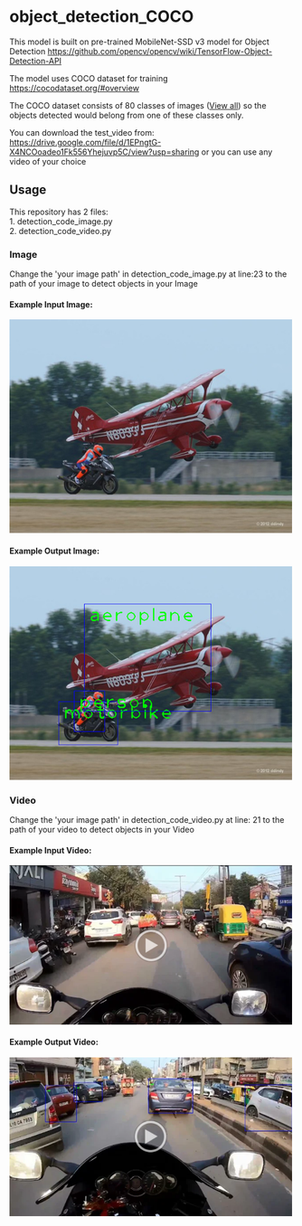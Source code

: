 # object_detection_COCO

This model is built on pre-trained MobileNet-SSD v3 model for Object Detection
https://github.com/opencv/opencv/wiki/TensorFlow-Object-Detection-API

The model uses COCO dataset for training
https://cocodataset.org/#overview

The COCO dataset consists of 80 classes of images (<a href="/labels.txt">View all</a>) so the objects detected would belong from one of these classes only.

You can download the test_video from:
https://drive.google.com/file/d/1EPngtG-X4NCOoadeo1Fk556Yhejuvp5C/view?usp=sharing
or you can use any video of your choice

<h2> Usage </h2>
This repository has 2 files: <br/>
1. detection_code_image.py <br/>
2. detection_code_video.py <br/>

<h3> Image </h3>

Change the 'your image path' in detection_code_image.py at line:23 to the path of your image to detect objects in your Image

<h4> Example Input Image: </h4>
<img src="/test_image.png" width=500>
<h4> Example Output Image: </h4>
<img src="/test_output.png" width=500>

<h3> Video </h3>

Change the 'your image path' in detection_code_video.py at line: 21 to the path of your video to detect objects in your Video

<h4> Example Input Video: </h4>
<a href="https://drive.google.com/file/d/1EPngtG-X4NCOoadeo1Fk556Yhejuvp5C/view?usp=sharing"><img src="/input_video_thumb.png" width=500></a>

<h4> Example Output Video: </h4>
<a href="https://drive.google.com/file/d/1y52-GFJHX28FRxgSJZVlkGvQsnY8ML75/view?usp=sharing"><img src="/output_thumb.png" width=500></a>
